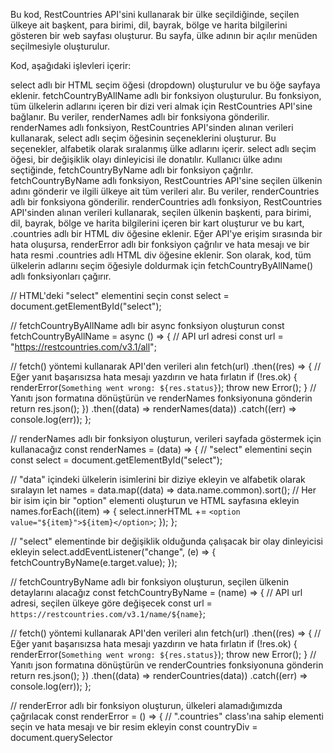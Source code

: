 Bu kod, RestCountries API'sini kullanarak bir ülke seçildiğinde, seçilen ülkeye ait başkent, para birimi, dil, bayrak, bölge ve harita bilgilerini gösteren bir web sayfası oluşturur. Bu sayfa, ülke adının bir açılır menüden seçilmesiyle oluşturulur.

Kod, aşağıdaki işlevleri içerir:

select adlı bir HTML seçim öğesi (dropdown) oluşturulur ve bu öğe sayfaya eklenir.
fetchCountryByAllName adlı bir fonksiyon oluşturulur. Bu fonksiyon, tüm ülkelerin adlarını içeren bir dizi veri almak için RestCountries API'sine bağlanır. Bu veriler, renderNames adlı bir fonksiyona gönderilir.
renderNames adlı fonksiyon, RestCountries API'sinden alınan verileri kullanarak, select adlı seçim öğesinin seçeneklerini oluşturur. Bu seçenekler, alfabetik olarak sıralanmış ülke adlarını içerir.
select adlı seçim öğesi, bir değişiklik olayı dinleyicisi ile donatılır. Kullanıcı ülke adını seçtiğinde, fetchCountryByName adlı bir fonksiyon çağrılır.
fetchCountryByName adlı fonksiyon, RestCountries API'sine seçilen ülkenin adını gönderir ve ilgili ülkeye ait tüm verileri alır. Bu veriler, renderCountries adlı bir fonksiyona gönderilir.
renderCountries adlı fonksiyon, RestCountries API'sinden alınan verileri kullanarak, seçilen ülkenin başkenti, para birimi, dil, bayrak, bölge ve harita bilgilerini içeren bir kart oluşturur ve bu kart, .countries adlı bir HTML div öğesine eklenir.
Eğer API'ye erişim sırasında bir hata oluşursa, renderError adlı bir fonksiyon çağrılır ve hata mesajı ve bir hata resmi .countries adlı HTML div öğesine eklenir.
Son olarak, kod, tüm ülkelerin adlarını seçim öğesiyle doldurmak için fetchCountryByAllName() adlı fonksiyonları çağırır.

// HTML'deki "select" elementini seçin
const select = document.getElementById("select");

// fetchCountryByAllName adlı bir async fonksiyon oluşturun
const fetchCountryByAllName = async () => {
  // API url adresi
  const url = "https://restcountries.com/v3.1/all";
  
  // fetch() yöntemi kullanarak API'den verileri alın
  fetch(url)
    .then((res) => {
      // Eğer yanıt başarısızsa hata mesajı yazdırın ve hata fırlatın
      if (!res.ok) {
        renderError(`Something went wrong: ${res.status}`);
        throw new Error();
      }
      // Yanıtı json formatına dönüştürün ve renderNames fonksiyonuna gönderin
      return res.json();
    })
    .then((data) => renderNames(data))
    .catch((err) => console.log(err));
};

// renderNames adlı bir fonksiyon oluşturun, verileri sayfada göstermek için kullanacağız
const renderNames = (data) => {
  // "select" elementini seçin
  const select = document.getElementById("select");

  // "data" içindeki ülkelerin isimlerini bir diziye ekleyin ve alfabetik olarak sıralayın
  let names = data.map((data) => data.name.common).sort();
  // Her bir isim için bir "option" elementi oluşturun ve HTML sayfasına ekleyin
  names.forEach((item) => {
    select.innerHTML += `
    <option value="${item}">${item}</option>
    `;
  });
};

// "select" elementinde bir değişiklik olduğunda çalışacak bir olay dinleyicisi ekleyin
select.addEventListener("change", (e) => {
  fetchCountryByName(e.target.value);
});

// fetchCountryByName adlı bir fonksiyon oluşturun, seçilen ülkenin detaylarını alacağız
const fetchCountryByName = (name) => {
  // API url adresi, seçilen ülkeye göre değişecek
  const url = `https://restcountries.com/v3.1/name/${name}`;
  
  // fetch() yöntemi kullanarak API'den verileri alın
  fetch(url)
    .then((res) => {
      // Eğer yanıt başarısızsa hata mesajı yazdırın ve hata fırlatın
      if (!res.ok) {
        renderError(`Something went wrong: ${res.status}`);
        throw new Error();
      }
      // Yanıtı json formatına dönüştürün ve renderCountries fonksiyonuna gönderin
      return res.json();
    })
    .then((data) => renderCountries(data))
    .catch((err) => console.log(err));
};

// renderError adlı bir fonksiyon oluşturun, ülkeleri alamadığımızda çağrılacak
const renderError = () => {
  // ".countries" class'ına sahip elementi seçin ve hata mesajı ve bir resim ekleyin
  const countryDiv = document.querySelector